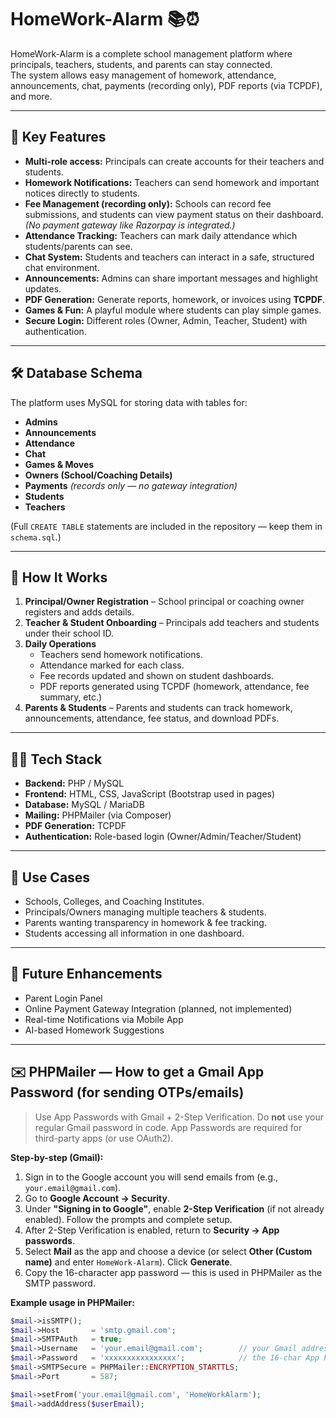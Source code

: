 # HomeWork-Alarm 📚⏰

HomeWork-Alarm is a complete school management platform where principals, teachers, students, and parents can stay connected.  
The system allows easy management of homework, attendance, announcements, chat, payments (recording only), PDF reports (via TCPDF), and more.

---

## 🌟 Key Features
- **Multi-role access:** Principals can create accounts for their teachers and students.  
- **Homework Notifications:** Teachers can send homework and important notices directly to students.  
- **Fee Management (recording only):** Schools can record fee submissions, and students can view payment status on their dashboard. *(No payment gateway like Razorpay is integrated.)*  
- **Attendance Tracking:** Teachers can mark daily attendance which students/parents can see.  
- **Chat System:** Students and teachers can interact in a safe, structured chat environment.  
- **Announcements:** Admins can share important messages and highlight updates.  
- **PDF Generation:** Generate reports, homework, or invoices using **TCPDF**.  
- **Games & Fun:** A playful module where students can play simple games.  
- **Secure Login:** Different roles (Owner, Admin, Teacher, Student) with authentication.  

---

## 🛠️ Database Schema
The platform uses MySQL for storing data with tables for:
- **Admins**
- **Announcements**
- **Attendance**
- **Chat**
- **Games & Moves**
- **Owners (School/Coaching Details)**
- **Payments** *(records only — no gateway integration)*
- **Students**
- **Teachers**

(Full `CREATE TABLE` statements are included in the repository — keep them in `schema.sql`.)

---

## 🚀 How It Works
1. **Principal/Owner Registration** – School principal or coaching owner registers and adds details.  
2. **Teacher & Student Onboarding** – Principals add teachers and students under their school ID.  
3. **Daily Operations**  
   - Teachers send homework notifications.  
   - Attendance marked for each class.  
   - Fee records updated and shown on student dashboards.  
   - PDF reports generated using TCPDF (homework, attendance, fee summary, etc.)  
4. **Parents & Students** – Parents and students can track homework, announcements, attendance, fee status, and download PDFs.

---

## 🧑‍💻 Tech Stack
- **Backend:** PHP / MySQL  
- **Frontend:** HTML, CSS, JavaScript (Bootstrap used in pages)  
- **Database:** MySQL / MariaDB  
- **Mailing:** PHPMailer (via Composer)  
- **PDF Generation:** TCPDF  
- **Authentication:** Role-based login (Owner/Admin/Teacher/Student)  

---

## 📌 Use Cases
- Schools, Colleges, and Coaching Institutes.  
- Principals/Owners managing multiple teachers & students.  
- Parents wanting transparency in homework & fee tracking.  
- Students accessing all information in one dashboard.  

---

## 🔮 Future Enhancements
- Parent Login Panel  
- Online Payment Gateway Integration (planned, not implemented)  
- Real-time Notifications via Mobile App  
- AI-based Homework Suggestions  

---

## ✉️ PHPMailer — How to get a Gmail App Password (for sending OTPs/emails)
> Use App Passwords with Gmail + 2-Step Verification. Do **not** use your regular Gmail password in code. App Passwords are required for third-party apps (or use OAuth2).

**Step-by-step (Gmail):**
1. Sign in to the Google account you will send emails from (e.g., `your.email@gmail.com`).  
2. Go to **Google Account → Security**.  
3. Under **"Signing in to Google"**, enable **2-Step Verification** (if not already enabled). Follow the prompts and complete setup.  
4. After 2-Step Verification is enabled, return to **Security → App passwords**.  
5. Select **Mail** as the app and choose a device (or select **Other (Custom name)** and enter `HomeWork-Alarm`). Click **Generate**.  
6. Copy the 16-character app password — this is used in PHPMailer as the SMTP password.

**Example usage in PHPMailer:**
```php
$mail->isSMTP();
$mail->Host       = 'smtp.gmail.com';
$mail->SMTPAuth   = true;
$mail->Username   = 'your.email@gmail.com';        // your Gmail address
$mail->Password   = 'xxxxxxxxxxxxxxxx';            // the 16-char App Password from Google
$mail->SMTPSecure = PHPMailer::ENCRYPTION_STARTTLS;
$mail->Port       = 587;

$mail->setFrom('your.email@gmail.com', 'HomeWorkAlarm');
$mail->addAddress($userEmail);


